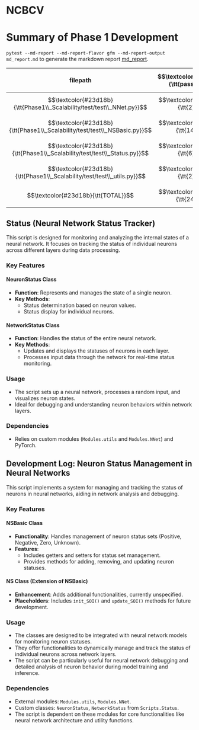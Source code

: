 # NCBCV


# Summary of Phase 1 Development
`pytest --md-report --md-report-flavor gfm --md-report-output md_report.md` to generate the markdown report [md_report](md_report.md). 

|                filepath                 | $$\textcolor{#23d18b}{\tt{passed}}$$ | SUBTOTAL |
| --------------------------------------- | --------------------------------: | -------: |
| $$\textcolor{#23d18b}{\tt{Phase1\\_Scalability/test/test\\_NNet.py}}$$ |   $$\textcolor{#23d18b}{\tt{2}}$$ | $$\textcolor{#23d18b}{\tt{2}}$$ |
| $$\textcolor{#23d18b}{\tt{Phase1\\_Scalability/test/test\\_NSBasic.py}}$$ |  $$\textcolor{#23d18b}{\tt{14}}$$ | $$\textcolor{#23d18b}{\tt{14}}$$ |
| $$\textcolor{#23d18b}{\tt{Phase1\\_Scalability/test/test\\_Status.py}}$$ |   $$\textcolor{#23d18b}{\tt{6}}$$ | $$\textcolor{#23d18b}{\tt{6}}$$ |
| $$\textcolor{#23d18b}{\tt{Phase1\\_Scalability/test/test\\_utils.py}}$$ |   $$\textcolor{#23d18b}{\tt{2}}$$ | $$\textcolor{#23d18b}{\tt{2}}$$ |
| $$\textcolor{#23d18b}{\tt{TOTAL}}$$     |  $$\textcolor{#23d18b}{\tt{24}}$$ | $$\textcolor{#23d18b}{\tt{24}}$$ |


## Status (Neural Network Status Tracker)

This script is designed for monitoring and analyzing the internal states of a neural network. It focuses on tracking the status of individual neurons across different layers during data processing.

### Key Features

#### NeuronStatus Class
- **Function**: Represents and manages the state of a single neuron.
- **Key Methods**:
  - Status determination based on neuron values.
  - Status display for individual neurons.

#### NetworkStatus Class
- **Function**: Handles the status of the entire neural network.
- **Key Methods**:
  - Updates and displays the statuses of neurons in each layer.
  - Processes input data through the network for real-time status monitoring.

### Usage
- The script sets up a neural network, processes a random input, and visualizes neuron states.
- Ideal for debugging and understanding neuron behaviors within network layers.

### Dependencies
- Relies on custom modules (`Modules.utils` and `Modules.NNet`) and PyTorch.


## Development Log: Neuron Status Management in Neural Networks
This script implements a system for managing and tracking the status of neurons in neural networks, aiding in network analysis and debugging.

### Key Features

#### NSBasic Class
- **Functionality**: Handles management of neuron status sets (Positive, Negative, Zero, Unknown).
- **Features**: 
  - Includes getters and setters for status set management.
  - Provides methods for adding, removing, and updating neuron statuses.

#### NS Class (Extension of NSBasic)
- **Enhancement**: Adds additional functionalities, currently unspecified.
- **Placeholders**: Includes `init_SOI()` and `update_SOI()` methods for future development.

### Usage
- The classes are designed to be integrated with neural network models for monitoring neuron statuses.
- They offer functionalities to dynamically manage and track the status of individual neurons across network layers.
- The script can be particularly useful for neural network debugging and detailed analysis of neuron behavior during model training and inference.

### Dependencies
- External modules: `Modules.utils`, `Modules.NNet`.
- Custom classes: `NeuronStatus`, `NetworkStatus` from `Scripts.Status`.
- The script is dependent on these modules for core functionalities like neural network architecture and utility functions.
